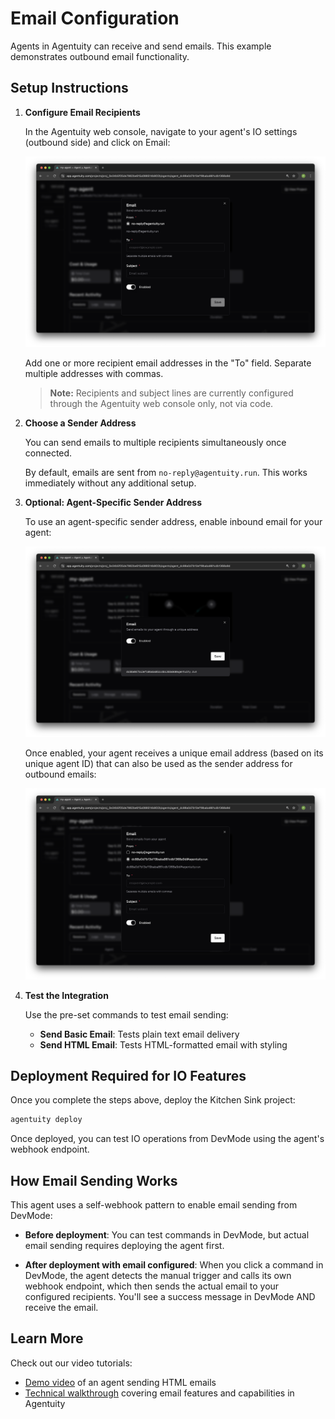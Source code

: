 # Email Configuration

Agents in Agentuity can receive and send emails. This example demonstrates outbound email functionality.

## Setup Instructions

1. **Configure Email Recipients**
   
   In the Agentuity web console, navigate to your agent's IO settings (outbound side) and click on Email:
   
   ![Agentuity Email configuration dialog](./screenshots/email-setup-1-config.png)
   
   Add one or more recipient email addresses in the "To" field. Separate multiple addresses with commas.
   
   > **Note:** Recipients and subject lines are currently configured through the Agentuity web console only, not via code.

2. **Choose a Sender Address**
   
   You can send emails to multiple recipients simultaneously once connected.
   
   By default, emails are sent from `no-reply@agentuity.run`. This works immediately without any additional setup.

3. **Optional: Agent-Specific Sender Address**
   
   To use an agent-specific sender address, enable inbound email for your agent:
   
   ![Inbound email configuration showing unique agent address](./screenshots/email-setup-2-inbound.png)
   
   Once enabled, your agent receives a unique email address (based on its unique agent ID) that can also be used as the sender address for outbound emails:

   ![Outbound email configuration with a unique agent address](./screenshots/email-setup-3-agent-email.png)

4. **Test the Integration**
   
   Use the pre-set commands to test email sending:
   - **Send Basic Email**: Tests plain text email delivery
   - **Send HTML Email**: Tests HTML-formatted email with styling

## Deployment Required for IO Features

Once you complete the steps above, deploy the Kitchen Sink project:

```bash
agentuity deploy
```

Once deployed, you can test IO operations from DevMode using the agent's webhook endpoint.

## How Email Sending Works

This agent uses a self-webhook pattern to enable email sending from DevMode:

- **Before deployment**: You can test commands in DevMode, but actual email sending requires deploying the agent first.

- **After deployment with email configured**: When you click a command in DevMode, the agent detects the manual trigger and calls its own webhook endpoint, which then sends the actual email to your configured recipients. You'll see a success message in DevMode AND receive the email.

## Learn More
Check out our video tutorials:
- [Demo video](https://youtu.be/X-HEUFH5C0Y) of an agent sending HTML emails
- [Technical walkthrough](https://youtu.be/itDn6BAFNL0) covering email features and capabilities in Agentuity
